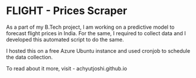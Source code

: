 # FLIGHT - Prices Scraper

As a part of my B.Tech project, I am working on a predictive model to forecast flight prices in India. For the same, I required to collect data and I developed this automated script to do the same.

I hosted this on a free Azure Ubuntu instance and used cronjob to schedule the data collection. 

To read about it more, visit - achyutjoshi.github.io

